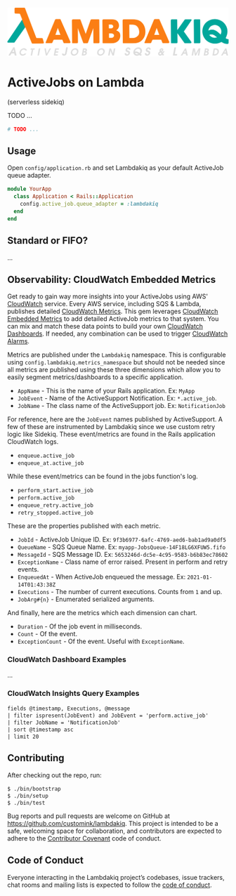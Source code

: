 
![Lambdakiq Logo](images/Lambdakiq.png)

# ActiveJobs on Lambda

(serverless sidekiq)


TODO ...

```ruby
# TODO ...
```

## Usage

Open `config/application.rb` and set Lambdakiq as your default ActiveJob queue adapter.

```ruby
module YourApp
  class Application < Rails::Application
    config.active_job.queue_adapter = :lambdakiq
  end
end
```


## Standard or FIFO?

...

## Observability: CloudWatch Embedded Metrics

Get ready to gain way more insights into your ActiveJobs using AWS' [CloudWatch](https://aws.amazon.com/cloudwatch/) service. Every AWS service, including SQS & Lambda, publishes detailed [CloudWatch Metrics](https://docs.aws.amazon.com/AmazonCloudWatch/latest/monitoring/working_with_metrics.html). This gem leverages [CloudWatch Embedded Metrics](https://docs.aws.amazon.com/AmazonCloudWatch/latest/monitoring/CloudWatch_Embedded_Metric_Format.html) to add detailed ActiveJob metrics to that system. You can mix and match these data points to build your own [CloudWatch Dashboards](https://docs.aws.amazon.com/AmazonCloudWatch/latest/monitoring/CloudWatch_Dashboards.html). If needed, any combination can be used to trigger [CloudWatch Alarms](https://docs.aws.amazon.com/AmazonCloudWatch/latest/monitoring/AlarmThatSendsEmail.html).

Metrics are published under the `Lambdakiq` namespace. This is configurable using `config.lambdakiq.metrics_namespace` but should not be needed since all metrics are published using these three dimensions which allow you to easily segment metrics/dashboards to a specific application.

* `AppName` - This is the name of your Rails application. Ex: `MyApp`
* `JobEvent` - Name of the ActiveSupport Notification. Ex: `*.active_job`.
* `JobName` - The class name of the ActiveSupport job. Ex: `NotificationJob`

For reference, here are the `JobEvent` names published by ActiveSupport. A few of these are instrumented by Lambdakiq since we use custom retry logic like Sidekiq. These event/metrics are found in the Rails application CloudWatch logs.

* `enqueue.active_job`
* `enqueue_at.active_job`

While these event/metrics can be found in the jobs function's log.

* `perform_start.active_job`
* `perform.active_job`
* `enqueue_retry.active_job`
* `retry_stopped.active_job`

These are the properties published with each metric.

* `JobId` - ActiveJob Unique ID. Ex: `9f3b6977-6afc-4769-aed6-bab1ad9a0df5`
* `QueueName` - SQS Queue Name. Ex: `myapp-JobsQueue-14F18LG6XFUW5.fifo`
* `MessageId` - SQS Message ID. Ex: `5653246d-dc5e-4c95-9583-b6b83ec78602`
* `ExceptionName` - Class name of error raised. Present in perform and retry events.
* `EnqueuedAt` - When ActiveJob enqueued the message. Ex: `2021-01-14T01:43:38Z`
* `Executions` - The number of current executions. Counts from `1` and up.
* `JobArg#{n}` - Enumerated serialized arguments.

And finally, here are the metrics which each dimension can chart.

* `Duration` - Of the job event in milliseconds.
* `Count` - Of the event.
* `ExceptionCount` - Of the event. Useful with `ExceptionName`.

### CloudWatch Dashboard Examples

...

### CloudWatch Insights Query Examples


```
fields @timestamp, Executions, @message
| filter ispresent(JobEvent) and JobEvent = 'perform.active_job'
| filter JobName = 'NotificationJob'
| sort @timestamp asc
| limit 20
```



## Contributing

After checking out the repo, run:

```shell
$ ./bin/bootstrap
$ ./bin/setup
$ ./bin/test
```

Bug reports and pull requests are welcome on GitHub at https://github.com/customink/lambdakiq. This project is intended to be a safe, welcoming space for collaboration, and contributors are expected to adhere to the [Contributor Covenant](http://contributor-covenant.org) code of conduct.

## Code of Conduct

Everyone interacting in the Lambdakiq project’s codebases, issue trackers, chat rooms and mailing lists is expected to follow the [code of conduct](https://github.com/customink/lambdakiq/blob/master/CODE_OF_CONDUCT.md).
